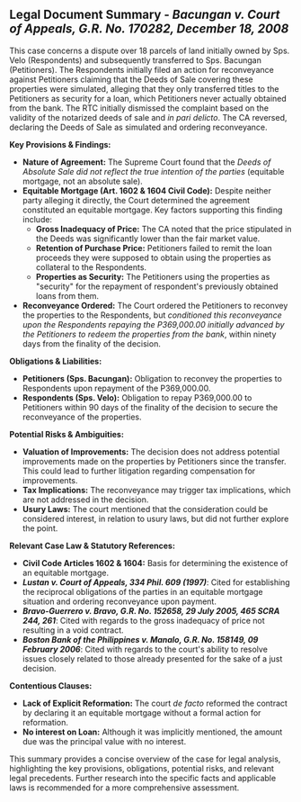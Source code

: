 ## Legal Document Summary - *Bacungan v. Court of Appeals, G.R. No. 170282, December 18, 2008*

This case concerns a dispute over 18 parcels of land initially owned by Sps. Velo (Respondents) and subsequently transferred to Sps. Bacungan (Petitioners). The Respondents initially filed an action for reconveyance against Petitioners claiming that the Deeds of Sale covering these properties were simulated, alleging that they only transferred titles to the Petitioners as security for a loan, which Petitioners never actually obtained from the bank. The RTC initially dismissed the complaint based on the validity of the notarized deeds of sale and *in pari delicto*. The CA reversed, declaring the Deeds of Sale as simulated and ordering reconveyance.

**Key Provisions & Findings:**

*   **Nature of Agreement:** The Supreme Court found that the *Deeds of Absolute Sale did not reflect the true intention of the parties* (equitable mortgage, not an absolute sale).
*   **Equitable Mortgage (Art. 1602 & 1604 Civil Code):** Despite neither party alleging it directly, the Court determined the agreement constituted an equitable mortgage. Key factors supporting this finding include:
    *   **Gross Inadequacy of Price:** The CA noted that the price stipulated in the Deeds was significantly lower than the fair market value.
    *   **Retention of Purchase Price:** Petitioners failed to remit the loan proceeds they were supposed to obtain using the properties as collateral to the Respondents.
    *   **Properties as Security:** The Petitioners using the properties as "security" for the repayment of respondent's previously obtained loans from them.
*   **Reconveyance Ordered:** The Court ordered the Petitioners to reconvey the properties to the Respondents, but *conditioned this reconveyance upon the Respondents repaying the P369,000.00 initially advanced by the Petitioners to redeem the properties from the bank*, within ninety days from the finality of the decision.

**Obligations & Liabilities:**

*   **Petitioners (Sps. Bacungan):** Obligation to reconvey the properties to Respondents upon repayment of the P369,000.00.
*   **Respondents (Sps. Velo):** Obligation to repay P369,000.00 to Petitioners within 90 days of the finality of the decision to secure the reconveyance of the properties.

**Potential Risks & Ambiguities:**

*   **Valuation of Improvements:** The decision does not address potential improvements made on the properties by Petitioners since the transfer. This could lead to further litigation regarding compensation for improvements.
*   **Tax Implications:** The reconveyance may trigger tax implications, which are not addressed in the decision.
*   **Usury Laws:** The court mentioned that the consideration could be considered interest, in relation to usury laws, but did not further explore the point.

**Relevant Case Law & Statutory References:**

*   **Civil Code Articles 1602 & 1604:** Basis for determining the existence of an equitable mortgage.
*   ***Lustan v. Court of Appeals, 334 Phil. 609 (1997)***: Cited for establishing the reciprocal obligations of the parties in an equitable mortgage situation and ordering reconveyance upon payment.
*   ***Bravo-Guerrero v. Bravo, G.R. No. 152658, 29 July 2005, 465 SCRA 244, 261***: Cited with regards to the gross inadequacy of price not resulting in a void contract.
*   ***Boston Bank of the Philippines v. Manalo, G.R. No. 158149, 09 February 2006***: Cited with regards to the court's ability to resolve issues closely related to those already presented for the sake of a just decision.

**Contentious Clauses:**

*   **Lack of Explicit Reformation:** The court *de facto* reformed the contract by declaring it an equitable mortgage without a formal action for reformation.
*   **No interest on Loan:** Although it was implicitly mentioned, the amount due was the principal value with no interest.

This summary provides a concise overview of the case for legal analysis, highlighting the key provisions, obligations, potential risks, and relevant legal precedents. Further research into the specific facts and applicable laws is recommended for a more comprehensive assessment.
